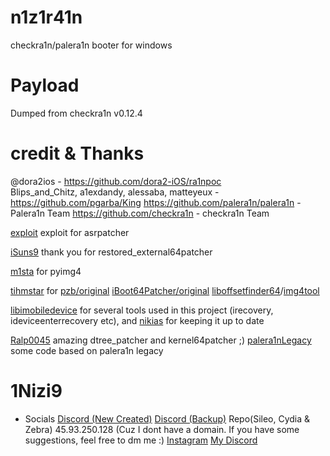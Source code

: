 # n1z1r41n
checkra1n/palera1n booter for windows

# Payload
Dumped from checkra1n v0.12.4

# credit & Thanks
@dora2ios - https://github.com/dora2-iOS/ra1npoc <br>
Blips_and_Chitz, a1exdandy, alessaba, matteyeux - https://github.com/pgarba/King
https://github.com/palera1n/palera1n - Palera1n Team
https://github.com/checkra1n - checkra1n Team

[exploit](https://github.com/exploit3dguy/) exploit for asrpatcher

[iSuns9](https://github.com/iSuns9/restored_external64patcher) thank you for restored_external64patcher

[m1sta](https://github.com/m1stadev) for pyimg4

[tihmstar](https://github.com/tihmstar) for [pzb/original](https://github.com/tihmstar/partialZipBrowser) [iBoot64Patcher/original](https://github.com/tihmstar/iBoot64Patcher) [liboffsetfinder64](https://github.com/tihmstar/liboffsetfinder64)/[img4tool](https://github.com/tihmstar/img4tool)

[libimobiledevice](https://github.com/libimobiledevice) for several tools used in this project (irecovery, ideviceenterrecovery etc), and [nikias](https://github.com/nikias) for keeping it up to date

[Ralp0045](https://github.com/Ralph0045/Kernel64Patcher) amazing dtree_patcher and kernel64patcher ;)
[palera1nLegacy](https://github.com/palera1n/repo-legacy.palera.in) some code based on palera1n legacy


# 1Nizi9

- Socials
[Discord (New Created)](https://discord.gg/BfTPBvPWCh)
[Discord (Backup)](https://discord.gg/UJCK8Q52sr)
Repo(Sileo, Cydia & Zebra) 45.93.250.128 (Cuz I dont have a domain. If you have some suggestions, feel free to dm me :)
[Instagram](https://instagram.com/g82.kerem)
[My Discord](https://discord.com/users/1224767483123077252)

